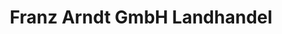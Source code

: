 ---
title: "Franz Arndt GmbH Landhandel"
url: /unna/franz-arndt-gmbh-landhandel/
shop: Landwirtschaftlich
---